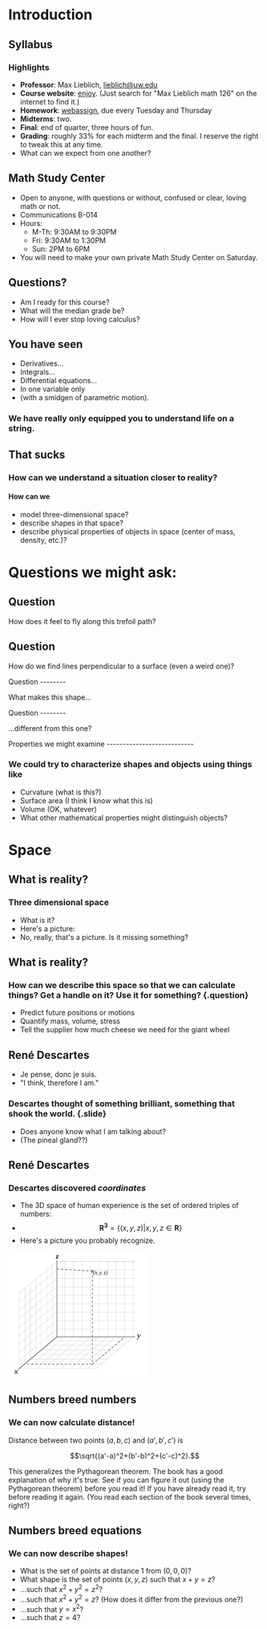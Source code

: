 Introduction
============

Syllabus
--------

### Highlights

-   **Professor**: Max Lieblich, lieblich@uw.edu
-   **Course website**: [enjoy](../Math126/index.php). (Just search for
    "Max Lieblich math 126" on the internet to find it.)
-   **Homework**: [webassign](http://www.webassign.net), due every
    Tuesday and Thursday
-   **Midterms**: two.
-   **Final**: end of quarter, three hours of fun.
-   **Grading**: roughly 33% for each midterm and the final. I reserve
    the right to tweak this at any time.
-   What can we expect from one another?

Math Study Center
-----------------

-   Open to anyone, with questions or without, confused or clear, loving
    math or not.
-   Communications B-014
-   Hours:
    -   M-Th: 9:30AM to 9:30PM
    -   Fri: 9:30AM to 1:30PM
    -   Sun: 2PM to 6PM
-   You will need to make your own private Math Study Center on
    Saturday.

Questions?
----------

-   Am I ready for this course?
-   What will the median grade be?
-   How will I ever stop loving calculus?

You have seen
-------------

-   Derivatives...
-   Integrals...
-   Differential equations...
-   In one variable only
-   (with a smidgen of parametric motion).

### We have really only equipped you to understand life on a string.

That sucks
----------

### How can we understand a situation closer to reality?

#### How can we

-   model three-dimensional space?
-   describe shapes in that space?
-   describe physical properties of objects in space (center of mass,
    density, etc.)?

Questions we might ask:
=======================

Question
--------

How does it feel to fly along this trefoil path?
<div id="trefoil"></div>

<script>
(function() {
    var scene = new MathScene("trefoil");
    var trefoilFunc = function(t) {
          var t2, t3;
          t2 = t + t;
          t3 = t2 + t;
          return 41 * Math.cos(t) - 18 * Math.sin(t) - 83 * Math.cos(t2) - 83 * Math.sin(t2) - 11 * Math.cos(t3) + 27 * Math.sin(t3);
        };
    var trefoilPoint = function(t) {
          var kScale, x, y, z;
          kScale = 0.01;
          x = trefoilFunc(t);
          y = trefoilFunc(6.283185 - t);
          z = trefoilFunc(t - 1.828453);
          return new THREE.Vector3(kScale * x, kScale * y, kScale * z);
        };
    var x = function (t) { return trefoilPoint(t).x; }
    var y = function (t) { return trefoilPoint(t).y; }
    var z = function (t) { return trefoilPoint(t).z; }
    var ppath = new ParametricPathModel(x, y, z, [-4, 4], 1.3);
    MathModel.embedInScene(ppath, scene);
    scene.renderloop();
}());
</script>

Question
--------

How do we find lines perpendicular to a surface (even a weird one)?
<div id="heart"></div>
<script src="js/MarchingCubesData.js"></script>
<script>
(function() {
    var scene = new MathScene("heart");
   // var a = Math.cos(0.65);
   // var b = Math.sin(0.65);
    var f = function (x, y, z) {
    //    var x = a * xx  - b * yy;
    //    var y = b * xx + a * yy;
        return Math.pow(x * x + (9/4) * y * y + z * z - 1, 3)- x * x * z * z * z -  (9/80) * y * y * z * z * z;
    }
    var mc = new MarchingCubesModel({func: f, resolution: 150, smoothingLevel: 1});
    MathModel.embedInScene(mc, scene);
    scene.renderloop();
}());
</script>
Question
--------

What makes this shape...
<div id="sphere"></div>
<script>
(function() {
    var scene = new MathScene("sphere");
    var f = function (x, y, z) {
        return x*x + y*y + z*z - 1;
    }
    var mc = new MarchingCubesModel({func: f, xmin: -1.5, xmax: 1.5, ymin: -1.5, ymax: 1.5, zmin: -1.5, zmax: 1.5, resolution: 50});
    MathModel.embedInScene(mc, scene);
    scene.renderloop();
}());
</script>
Question
--------

...different from this one?
<div id="ellipsoid"></div>
<script>
(function() {
    var scene = new MathScene("ellipsoid");
    var f = function (x, y, z) {
        return x*x + 2*y*y + 0.5*z*z - 1;
    }
    var mc = new MarchingCubesModel({func: f, xmin: -2, xmax: 2, ymin: -2, ymax: 2, zmin: -2, zmax: 2, resolution: 50});
    MathModel.embedInScene(mc, scene);
    scene.renderloop();
}());
</script>
Properties we might examine
---------------------------

### We could try to characterize shapes and objects using things like

-   Curvature (what is this?)
-   Surface area (I think I know what this is)
-   Volume (OK, whatever)
-   What other mathematical properties might distinguish objects?

Space
=====

What is reality?
----------------

### Three dimensional space

-   What is it?
-   Here's a picture:
-   No, really, that's a picture. Is it missing something?

What is reality?
----------------

### How can we describe this space so that we can calculate things? Get a handle on it? Use it for something? {.question}

-   Predict future positions or motions
-   Quantify mass, volume, stress
-   Tell the supplier how much cheese we need for the giant wheel

René Descartes
--------------

-   Je pense, donc je suis.
-   "I think, therefore I am."

### Descartes thought of something brilliant, something that shook the world. {.slide}

-   Does anyone know what I am talking about?
-   (The pineal gland??)

René Descartes
--------------

### Descartes discovered *coordinates*

-   The 3D space of human experience is the set of ordered triples of
    numbers:
-   $$\mathbf{R^3}=\{(x,y,z) | x,y,z\in\mathbf{R}\}$$
-   Here's a picture you probably recognize.

![](media/cartesian.png)

Numbers breed numbers
---------------------

### We can now calculate distance!

Distance between two points $(a,b,c)$ and $(a',b',c')$ is

$$\sqrt{(a'-a)^2+(b'-b)^2+(c'-c)^2}.$$

This generalizes the Pythagorean theorem. The book has a good
explanation of why it's true. See if you can figure it out (using the
Pythagorean theorem) before you read it! If you have already read it,
try before reading it again. (You read each section of the book several
times, right?)

Numbers breed equations
-----------------------

### We can now describe shapes!

-   What is the set of points at distance 1 from $(0,0,0)$?
-   What shape is the set of points $(x,y,z)$ such that $x+y=z$?
-   ...such that $x^2+y^2=z^2$?
-   ...such that $x^2+y^2=z$? (How does it differ from the previous
    one?)
-   ...such that $y=x^2$?
-   ...such that $z=4$?
